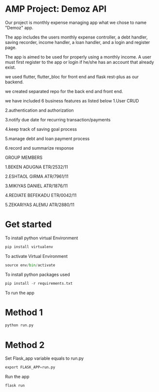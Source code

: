 # AMP Project: Demoz API

Our project is monthly expense managing app what we chose to name "Demoz" app.

The app includes the users monthly expense controller, a debt handler, saving recorder, income handler,
a loan handler, and a login and register page.

The app is aimed to be used for properly using a monthly income.
A user must first register to the app or login if he/she has an account that already exist.

we used flutter, flutter_bloc for front end and flask rest-plus as our backend.

we created separated repo for the back end and front end.

we have included 6 business features as listed below
1.User CRUD

2.authentication and authorization

3.notify due date for recurring transaction/payments

4.keep track of saving goal process

5.manage debt and loan payment process

6.record and summarize response

GROUP MEMBERS

1.BEKEN ADUGNA ETR/2532/11

2.ESHTAOL GIRMA ATR/7961/11

3.MIKIYAS DANIEL ATR/1876/11

4.REDIATE BEFEKADU ETR/0042/11

5.ZEKARIYAS ALEMU ATR/2880/11

# Get started

To install python virtual Environment

```python
pip install virtualenv
```

To activate Virtual Environment

```python
source env/bin/activate
```

To install python packages used

```python
pip install -r requirements.txt
```

To run the app

# Method 1

```python
python run.py
```

# Method 2

Set Flask_app variable equals to run.py

```python
export FLASK_APP=run.py
```

Run the app

```python
flask run
```
